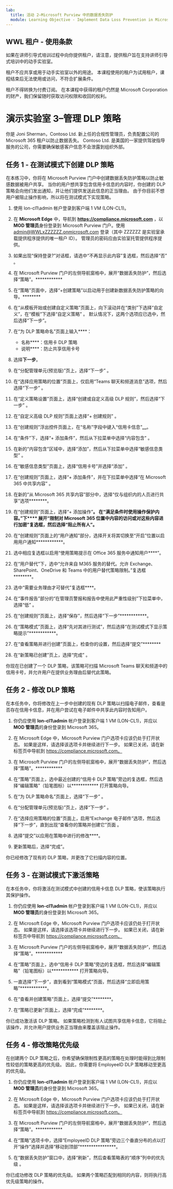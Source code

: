 ```yaml
---
lab:
  title: 活动 2–Microsoft Purview 中的数据丢失防护
  module: Learning Objective - Implement Data Loss Prevention in Microsoft Purview
---
```

## WWL 租户 - 使用条款

如果在讲师引导式培训过程中向你提供租户，请注意，提供租户旨在支持讲师引导式培训中的动手实验室。

租户不应共享或用于动手实验室以外的用途。 本课程使用的租户为试用租户，课程结束后无法使用或访问，不符合扩展条件。

租户不得转换为付费订阅。 在本课程中获得的租户仍然是 Microsoft Corporation 的财产，我们保留随时获取访问权限和收回的权利。

# 演示实验室 3–管理 DLP 策略

你是 Joni Sherman，Contoso Ltd. 新上任的合规性管理员，负责配置公司的 Microsoft 365 租户以防止数据丢失。 Contoso Ltd. 是美国的一家提供驾驶指导服务的公司，你需要确保敏感客户信息不会泄露到组织外部。

## 任务 1 - 在测试模式下创建 DLP 策略

在本练习中，你将在 Microsoft Purview 门户中创建数据丢失防护策略以防止敏感数据被用户共享。 当你的用户想共享包含信用卡信息的内容时，你创建的 DLP 策略会向他们发出通知，并让他们提供发送此信息的正当理由。 由于你目前不想用户被阻止操作影响，所以将在测试模式下实现策略。

1. 使用 lon-cl1\admin 帐户登录到客户端 1 VM (LON-CL1)。

1. 在 **Microsoft Edge** 中，导航到 **https://compliance.microsoft.com** ，以 **MOD 管理员**身份登录到 Microsoft Purview 门户。使用 admin@WWLxZZZZZZ.onmicrosoft.com 登录（其中 ZZZZZZ 是实验室承载提供程序提供的唯一租户 ID）。 管理员的密码应由实验室托管提供程序提供。

1. 如果出现“保持登录?”对话框，请选中“不再显示此内容”复选框，然后选择“否”  。

1. 在 Microsoft Purview 门户的左侧导航窗格中，展开“数据丢失防护”，然后选择“策略”。************

1. 在“策略”页面中，选择“+创建策略”以启动用于创建新数据丢失防护策略的向导。********

1. 在“从模板开始或创建自定义策略”页面上，向下滚动并在“类别”下选择“自定义”，在“模板”下选择“自定义策略”    。 默认情况下，这两个选项应已选中，然后选择“下一步”。

1. 在“为 DLP 策略命名”页面上输入****：

   - 名称****：信用卡 DLP 策略
   - 说明****：防止共享信用卡号

1. 选择**下一步**。

1. 在“分配管理单元(预览版)”页上，选择“下一步” 。

1. 在“选择应用策略的位置”页面上，仅启用“Teams 聊天和频道消息”选项，然后选择“下一步”  。

1. 在“定义策略设置”页面上，选择“创建或自定义高级 DLP 规则”，然后选择“下一步”  。

1. 在“自定义高级 DLP 规则”页面上选择“+ 创建规则” 。

1. 在“创建规则”浮出控件页面上，在“名称”字段中键入“信用卡信息”****__****。

1. 在“条件”下，选择“+ 添加条件”，然后从下拉菜单中选择“内容包含”  。

1. 在新的“内容包含”区域中，选择“添加”，然后从下拉菜单中选择“敏感信息类型”  。

1. 在“敏感信息类型”页面上，选择“信用卡号”并选择“添加”  。

1. 在“创建规则”页面上，选择“+ 添加条件”，并在下拉菜单中选择“在 Microsoft 365 中共享内容”  。

1. 在新的“从 Microsoft 365 共享内容”部分中，选择“仅与组织内的人员进行共享”选项********。

1. 在“创建规则”页面上，选择“+ 添加操作”********。 在“满足条件时使用操作保护内容。”下**** 展开“限制对 Microsoft 365 位置中内容的访问或对这些内容进行加密”复选框，然后选择“阻止所有人”。********

1. 在“创建规则”页面上的“用户通知”部分，选择开关将其切换至“开启”位置以启用用户通知************。

1. 选中相应复选框以启用“使用策略提示在 Office 365 服务中通知用户****”。

1. 在“用户替代”下，选中“允许来自 M365 服务的替代。允许 Exchange、SharePoint、OneDrive 和 Teams 中的用户替代策略限制。”复选框********。

1. 选中“需要业务理由才可替代”复选框****。

1. 在“事件报告”部分的“在管理员警报和报告中使用此严重性级别”下拉菜单中，选择“低”  。

1. 在“创建规则”页面上，选择“保存”，然后选择“下一步”************。

1. 在“策略模式”页面上，选择“先对其进行测试”，然后选择“在测试模式下显示策略提示”************。

1. 在“查看策略并进行创建”页面上，检查你的设置，然后选择“提交”********

1. 在“新策略已创建”页上，选择“完成” 。

你现在已创建了一个 DLP 策略，该策略可扫描 Microsoft Teams 聊天和频道中的信用卡号，并允许用户在提供业务理由后替代此策略。

## 任务 2 - 修改 DLP 策略

在本任务中，你将修改在上一步中创建的现有 DLP 策略以扫描电子邮件，查看是否存在信用卡信息，并在用户尝试在电子邮件中共享此内容时告知用户。

1. 你仍应使用 **lon-cl1\admin** 帐户登录到客户端 1 VM (LON-CL1)，并应以 **MOD 管理员**的身份登录到 Microsoft 365。

1. 在 Microsoft Edge 中，Microsoft Purview 门户选项卡应该仍处于打开状态。 如果是这样，请选择该选项卡并继续进行下一步。 如果已关闭，请在新标签页中导航到 https://compliance.microsoft.com。

1. 在 Microsoft Purview 门户的左侧导航窗格中，展开“数据丢失防护”，然后选择“策略”。************

1. 在“策略”页面上，选中最近创建的“信用卡 DLP 策略”旁边的复选框，然后选择“编辑策略”（铅笔图标）以************ 打开策略向导。

1. 在“为 DLP 策略命名”页面上，选择“下一步” 。

1. 在“分配管理单元(预览版)”页上，选择“下一步” 。

1. 在“选择应用策略的位置”页面上，启用“Exchange 电子邮件”选项，然后选择“下一步”，直到出现“查看你的策略并创建它”页面   。

1. 选择“提交”以应用在策略中进行的修改****。

1. 更新策略后，选择“完成”。

你已经修改了现有的 DLP 策略，并更改了它扫描内容的位置。

## 任务 3 - 在测试模式下激活策略

在本任务中，你将激活在测试模式中创建的信用卡信息 DLP 策略，使该策略执行其保护操作。

1. 你仍应使用 **lon-cl1\admin** 帐户登录到客户端 1 VM (LON-CL1)，并应以 **MOD 管理员**的身份登录到 Microsoft 365。

1. 在 Microsoft Edge 中，Microsoft Purview 门户选项卡应该仍处于打开状态。 如果是这样，请选择该选项卡并继续进行下一步。 如果已关闭，请在新标签页中导航到 https://compliance.microsoft.com。

1. 在 Microsoft Purview 门户的左侧导航窗格中，展开“数据丢失防护”，然后选择“策略”。************

1. 在“策略”页面上，选中“信用卡 DLP 策略”旁边的复选框，然后选择“编辑策略”（铅笔图标）以************ 打开策略向导。

1. 一直选择“下一步”，直到看到“策略模式”页面，然后选择“立即启用策略”************。

1. 在“查看并创建策略”页面上，选择“提交”********。

1. 在“策略已更新”页面上，选择“完成”********。

你已成功激活该 DLP 策略。 如果策略检测到有人试图共享信用卡信息，它将阻止该操作，并允许用户提供业务正当理由来覆盖该阻止操作。

## 任务 4 - 修改策略优先级

在创建两个 DLP 策略之后，你希望确保限制性更高的策略在处理时能得到比限制性较低的策略更高的优先级。 因此，你需要将 EmployeeID DLP 策略移动至更高的优先级。

1. 你仍应使用 **lon-cl1\admin** 帐户登录到客户端 1 VM (LON-CL1)，并应以 **MOD 管理员**的身份登录到 Microsoft 365。

1. 在 Microsoft Edge 中，Microsoft Purview 门户选项卡应该仍处于打开状态。 如果是这样，请选择该选项卡并继续进行下一步。 如果已关闭，请在新标签页中导航到 https://compliance.microsoft.com。

1. 在 Microsoft Purview 门户的左侧导航窗格中，展开“数据丢失防护”，然后选择“策略”。************

1. 在“策略”选项卡中，选择“EmployeeID DLP 策略”旁边三个垂直分布的点以打开“操作”选择并选择“移动到顶部”****************。

1. 在“数据丢失防护”窗口中，选择“刷新”，然后查看策略表的“顺序”列中的优先级  。

你已成功修改 DLP 策略的优先级。 如果两个策略匹配到相同的内容，则将执行高优先级策略的操作。
